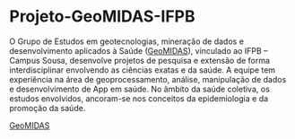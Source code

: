 # Projeto-GeoMIDAS-IFPB

<p>
O Grupo de Estudos em geotecnologias, mineração de dados e desenvolvimento aplicados à Saúde (<a href="https://genilsoncavalcante-freelancer.github.io/Projeto-GeoMIDAS-IFPB/index.html">GeoMIDAS</a>), vinculado ao IFPB – Campus Sousa, desenvolve projetos de pesquisa e extensão de forma interdisciplinar envolvendo as ciências exatas e da saúde. A equipe tem experiência na área de geoprocessamento, análise, manipulação de dados e desenvolvimento de App em saúde. No âmbito da saúde coletiva, os estudos envolvidos, ancoram-se nos conceitos da epidemiologia e da promoção da saúde.
</p>

<a href="https://genilsoncavalcante-freelancer.github.io/Projeto-GeoMIDAS-IFPB/index.html">GeoMIDAS</a>
